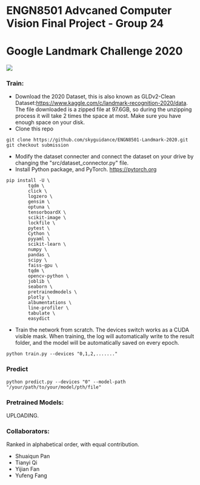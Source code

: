 # ENGN8501 Advcaned Computer Vision Final Project - Group 24
# Google Landmark Challenge 2020
![](https://cloud.google.com/vision/docs/images/moscow.png?hl=it)<br>
### Train:
* Download the 2020 Dataset, this is also known as GLDv2-Clean Dataset:https://www.kaggle.com/c/landmark-recognition-2020/data. The file downloaded is a zipped file at 97.6GB, so during the unzipping process it will take 2 times the space at most. Make sure you have enough space on your disk.
* Clone this repo
```
git clone https://github.com/skyguidance/ENGN8501-Landmark-2020.git
git checkout submission
```
* Modify the dataset connecter and connect the dataset on your drive by changing the "src/dataset_connector.py" file.
* Install Python package, and PyTorch. https://pytorch.org
```
pip install -U \
        tqdm \
        click \
        logzero \
        gensim \
        optuna \
        tensorboardX \
        scikit-image \
        lockfile \
        pytest \
        Cython \
        pyyaml \
        scikit-learn \
        numpy \
        pandas \
        scipy \
        faiss-gpu \
        tqdm \
        opencv-python \
        joblib \
        seaborn \
        pretrainedmodels \
        plotly \
        albumentations \
        line-profiler \
        tabulate \
        easydict
```
* Train the network from scratch. The devices switch works as a CUDA visible mask. When training, the log will automatically write to the result folder, and the model will be automatically saved on every epoch.
```
python train.py --devices "0,1,2,......."
```
### Predict
```
python predict.py --devices "0" --model-path "/your/path/to/your/model/pth/file"
```
### Pretrained Models:
UPLOADING.

### Collaborators:
Ranked in alphabetical order, with equal contribution.


* Shuaiqun Pan <br>
* Tianyi Qi<br>
* Yijian Fan<br>
* Yufeng Fang<br>
